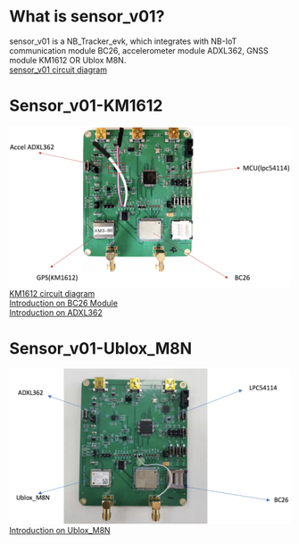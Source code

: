 # What is sensor_v01?
sensor_v01 is a NB_Tracker_evk, which integrates with NB-IoT communication module BC26, accelerometer module ADXL362, GNSS module KM1612 OR Ublox M8N.\
[sensor_v01 circuit diagram](https://github.com/nofreegood/Work-summary/blob/master/Sensor_v01/References/sensor_v0.1%20.pdf)
# Sensor_v01-KM1612
![FAILED!](../Figures/sensor_v01_hardware1.jpeg)
[KM1612 circuit diagram](https://github.com/nofreegood/Work-summary/blob/master/Sensor_v01/References/km1612_evk-v01.pdf)\
[Introduction on BC26 Module]()\
[Introduction on ADXL362]()
# Sensor_v01-Ublox_M8N
![FAILED!](../Figures/sensor_v01_hardware2.jpeg)
[Introduction on Ublox_M8N]()
